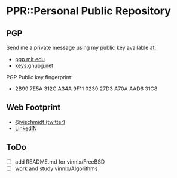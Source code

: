# PPR::Personal Public Repository

## PGP

Send me a private message using my public key available at:

 * [pgp.mit.edu](https://pgp.mit.edu/pks/lookup?op=vindex&fingerprint=on&search=0x27D3A70AAAD631C8)
 * [keys.gnupg.net](http://keys.gnupg.net/pks/lookup?op=vindex&fingerprint=on&search=0x27D3A70AAAD631C8)

PGP Public key fingerprint:

 * 2B99 7E5A 312C A34A 9F11 0239 27D3 A70A AAD6 31C8

## Web Footprint

 * [@vischmidt (twitter)](https://twitter.com/vischmidt)
 * [LinkedIN](https://www.linkedin.com/in/vischmidt/)

## ToDo

* [ ] add README.md for vinnix/FreeBSD
* [ ] work and study vinnix/Algorithms
